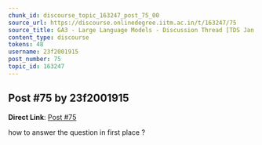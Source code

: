 ```yaml
---
chunk_id: discourse_topic_163247_post_75_00
source_url: https://discourse.onlinedegree.iitm.ac.in/t/163247/75
source_title: GA3 - Large Language Models - Discussion Thread [TDS Jan 2025]
content_type: discourse
tokens: 48
username: 23f2001915
post_number: 75
topic_id: 163247
---
```


## Post #75 by 23f2001915

**Direct Link**: [Post #75](https://discourse.onlinedegree.iitm.ac.in/t/163247/75)

how to answer the question in first place ?
